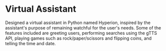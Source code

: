 # Virtual Assistant

Designed a virtual assistant in Python named Hyperion, inspired by the assistant's purpose of remaining watchful for the user's needs. Some of the features included are greeting users, performing searches using the gTTS API, playing games such as rock/paper/scissors and flipping coins, and telling the time and date. 
